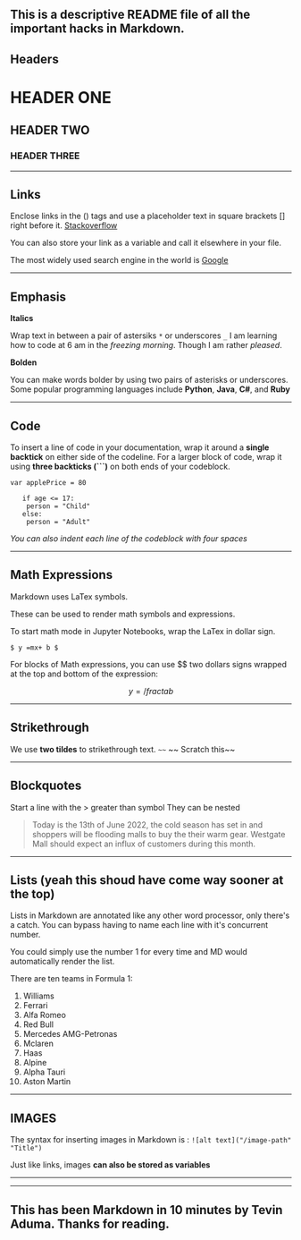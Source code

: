 This is a descriptive README file of all the important hacks in Markdown.
------------------------------------------------------------------------
Headers
------------------------------------------------------------------------
# HEADER ONE
## HEADER TWO
### HEADER THREE
------------------------------------------------------------------------
Links
------------------------------------------------------------------------
Enclose links in the () tags and use a placeholder text in square brackets [] right before it.
[Stackoverflow](www.stackoverflow.com)

You can also store your link as a variable and call it elsewhere in your file.

The most widely used search engine in the world is [Google]

-------------------------------------------------------------------------
Emphasis
-------------------------------------------------------------------------
**Italics**

Wrap text in between a pair of astersiks `*` or underscores `_`
I am learning how to code at 6 am in the _freezing morning_. Though I am rather *pleased*.

**Bolden**

You can make words bolder by using two pairs of asterisks or underscores.
Some popular programming languages include **Python**, **Java**, **C#**, and **Ruby**

-------------------------------------------------------------------------
Code
-------------------------------------------------------------------------
To insert a line of code in your documentation, wrap it around a **single backtick** on either side of the codeline.
For a larger block of code, wrap it using **three backticks (```)** on both ends of your codeblock.

`var applePrice = 80`

```
   if age <= 17:
	person = "Child"
   else:
	person = "Adult"
```

*You can also indent each line of the codeblock with four spaces*

--------------------------------------------------------------------------
Math Expressions
--------------------------------------------------------------------------

Markdown uses LaTex symbols.

These can be used to render math symbols and expressions.

To start math mode in Jupyter Notebooks, wrap the LaTex in dollar sign.

` $ y =mx+ b $ `

For blocks of Math expressions, you can use $$ two dollars signs wrapped at the top and bottom of the expression:

$$
y = /fract {a}{b}
$$

---------------------------------------------------------------------------
Strikethrough
---------------------------------------------------------------------------

We use **two tildes** to strikethrough text. `~~`
~~ Scratch this~~

---------------------------------------------------------------------------
Blockquotes
---------------------------------------------------------------------------
Start a line with the > greater than symbol
They can be nested

>Today is the 13th of June 2022, the cold season has set in and shoppers will be flooding malls to buy the their warm gear.
> Westgate Mall should expect an influx of customers during this month.

---------------------------------------------------------------------------
Lists (yeah this shoud have come way sooner at the top)
---------------------------------------------------------------------------
Lists in Markdown are annotated like any other word processor, only there's a catch. You can bypass having to name
each line with it's concurrent number.

You could simply use the number 1 for every time and MD would automatically render the list.

There are ten teams in Formula 1:
1. Williams
1. Ferrari
1. Alfa Romeo
1. Red Bull
1. Mercedes AMG-Petronas
1. Mclaren
1. Haas
1. Alpine
1. Alpha Tauri
1. Aston Martin

----------------------------------------------------------------------------
IMAGES
----------------------------------------------------------------------------
The syntax for inserting images in Markdown is : `![alt text]("/image-path" "Title")`

Just like links, images **can also be stored as variables**

----------------------------------------------------------------------------
[Google]: https://www.google.com

----------------------------------------------------------------------------
This has been Markdown in 10 minutes by Tevin Aduma.
Thanks for reading.
----------------------------------------------------------------------------
